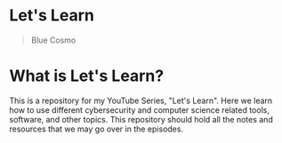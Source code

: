 # Let's Learn
> Blue Cosmo 

# What is Let's Learn?
This is a repository for my YouTube Series, "Let's Learn". Here we learn how to use different cybersecurity and computer science related tools, software, and other topics. This repository should hold all the notes and resources that we may go over in the episodes.
